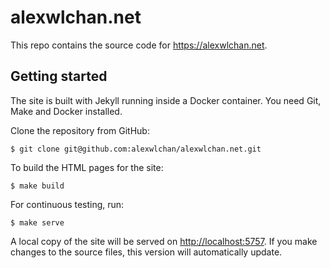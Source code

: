 # alexwlchan.net

This repo contains the source code for <https://alexwlchan.net>.

## Getting started

The site is built with Jekyll running inside a Docker container.
You need Git, Make and Docker installed.

Clone the repository from GitHub:

```console
$ git clone git@github.com:alexwlchan/alexwlchan.net.git
```

To build the HTML pages for the site:

```console
$ make build
```

For continuous testing, run:

```console
$ make serve
```

A local copy of the site will be served on <http://localhost:5757>.
If you make changes to the source files, this version will automatically update.
